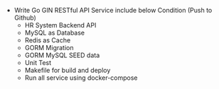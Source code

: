 
* Write Go GIN RESTful API Service include below Condition (Push to Github)
	* HR System Backend API
	* MySQL as Database
	* Redis as Cache
	* GORM Migration
	* GORM MySQL SEED data
	* Unit Test
	* Makefile for build and deploy
	* Run all service using docker-compose